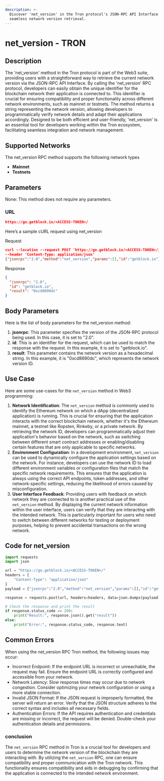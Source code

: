 ```yaml
---
description: >-
  Discover 'net_version' in the Tron protocol's JSON-RPC API Interface for
  seamless network version retrieval.
---
```


# net\_version - TRON

## Description

The 'net\_version' method in the Tron protocol is part of the Web3 suite, providing users with a straightforward way to retrieve the current network version via the JSON-RPC API Interface. By calling the 'net\_version' RPC protocol, developers can easily obtain the unique identifier for the blockchain network their application is connected to. This identifier is crucial for ensuring compatibility and proper functionality across different network environments, such as mainnet or testnets. The method returns a string representing the network version, allowing developers to programmatically verify network details and adapt their applications accordingly. Designed to be both efficient and user-friendly, 'net\_version' is an essential tool for developers working within the Tron ecosystem, facilitating seamless integration and network management.

## Supported Networks

The net\_version RPC method supports the following network types

* **Mainnet**
* **Testnets**

## Parameters

None: This method does not require any parameters.

### URL

```json
https://go.getblock.io/<ACCESS-TOKEN>/
```

Here’s a sample cURL request using net\_version

Request

```json
curl --location --request POST 'https://go.getblock.io/<ACCESS-TOKEN>/jsonrpc' 
--header 'Content-Type: application/json' 
{"jsonrpc":"2.0","method":"net_version","params":[],"id":"getblock.io"}
```

Response

```json
{
  "jsonrpc": "2.0",
  "id": "getblock.io",
  "result": "0xcd8690dc"
}
```

## Body Parameters

Here is the list of body parameters for the net\_version method:

1. **jsonrpc**: This parameter specifies the version of the JSON-RPC protocol being used. In this case, it is set to "2.0".
2. **id**: This is an identifier for the request, which can be used to match the response with the request. In this example, it is set to "getblock.io".
3. **result**: This parameter contains the network version as a hexadecimal string. In this example, it is "0xcd8690dc", which represents the network version ID.

## Use Case

Here are some use-cases for the `net_version` method in Web3 programming:

1. **Network Identification**: The `net_version` method is commonly used to identify the Ethereum network on which a dApp (decentralized application) is running. This is crucial for ensuring that the application interacts with the correct blockchain network, whether it's the Ethereum mainnet, a testnet like Ropsten, Rinkeby, or a private network. By retrieving the network ID, developers can programmatically adjust their application's behavior based on the network, such as switching between different smart contract addresses or enabling/disabling certain features that are only applicable to specific networks.
2. **Environment Configuration**: In a development environment, `net_version` can be used to dynamically configure the application settings based on the network. For instance, developers can use the network ID to load different environment variables or configuration files that match the specific network requirements. This ensures that the application is always using the correct API endpoints, token addresses, and other network-specific settings, reducing the likelihood of errors caused by misconfiguration.
3. **User Interface Feedback**: Providing users with feedback on which network they are connected to is another practical use of the `net_version` method. By displaying the current network information within the user interface, users can verify that they are interacting with the intended network. This is particularly important for users who need to switch between different networks for testing or deployment purposes, helping to prevent accidental transactions on the wrong network.

## Code for net\_version

```python
import requests
import json

url = "https://go.getblock.io/<ACCESS-TOKEN>/"
headers = {
    "Content-Type": "application/json"
}
payload = {"jsonrpc":"2.0","method":"net_version","params":[],"id":"getblock.io"}

response = requests.post(url, headers=headers, data=json.dumps(payload))

# Check the response and print the result
if response.status_code == 200:
    print("Result:", response.json().get("result"))
else:
    print("Error:", response.status_code, response.text)
```

## Common Errors

When using the net\_version RPC Tron method, the following issues may occur:

* Incorrect Endpoint: If the endpoint URL is incorrect or unreachable, the request may fail. Ensure the endpoint URL is correctly configured and accessible from your network.
* Network Latency: Slow response times may occur due to network congestion. Consider optimizing your network configuration or using a more stable connection.
* Invalid JSON Format: If the JSON request is improperly formatted, the server will return an error. Verify that the JSON structure adheres to the correct syntax and includes all necessary fields.
* Authentication Errors: If the API requires authentication and credentials are missing or incorrect, the request will be denied. Double-check your authentication details and permissions.

### conclusion

The `net_version` RPC method in Tron is a crucial tool for developers and users to determine the network version of the blockchain they are interacting with. By utilizing the `net_version` RPC, one can ensure compatibility and proper communication with the Tron network. This functionality ensures compatibility and aids in debugging by confirming that the application is connected to the intended network environment.
